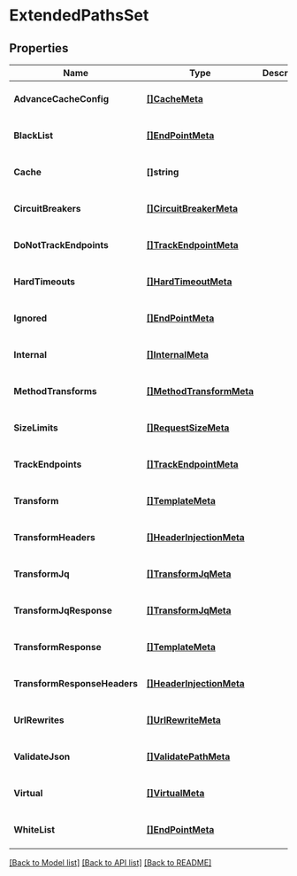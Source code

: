 # ExtendedPathsSet

## Properties
Name | Type | Description | Notes
------------ | ------------- | ------------- | -------------
**AdvanceCacheConfig** | [**[]CacheMeta**](CacheMeta.md) |  | [optional] [default to null]
**BlackList** | [**[]EndPointMeta**](EndPointMeta.md) |  | [optional] [default to null]
**Cache** | **[]string** |  | [optional] [default to null]
**CircuitBreakers** | [**[]CircuitBreakerMeta**](CircuitBreakerMeta.md) |  | [optional] [default to null]
**DoNotTrackEndpoints** | [**[]TrackEndpointMeta**](TrackEndpointMeta.md) |  | [optional] [default to null]
**HardTimeouts** | [**[]HardTimeoutMeta**](HardTimeoutMeta.md) |  | [optional] [default to null]
**Ignored** | [**[]EndPointMeta**](EndPointMeta.md) |  | [optional] [default to null]
**Internal** | [**[]InternalMeta**](InternalMeta.md) |  | [optional] [default to null]
**MethodTransforms** | [**[]MethodTransformMeta**](MethodTransformMeta.md) |  | [optional] [default to null]
**SizeLimits** | [**[]RequestSizeMeta**](RequestSizeMeta.md) |  | [optional] [default to null]
**TrackEndpoints** | [**[]TrackEndpointMeta**](TrackEndpointMeta.md) |  | [optional] [default to null]
**Transform** | [**[]TemplateMeta**](TemplateMeta.md) |  | [optional] [default to null]
**TransformHeaders** | [**[]HeaderInjectionMeta**](HeaderInjectionMeta.md) |  | [optional] [default to null]
**TransformJq** | [**[]TransformJqMeta**](TransformJQMeta.md) |  | [optional] [default to null]
**TransformJqResponse** | [**[]TransformJqMeta**](TransformJQMeta.md) |  | [optional] [default to null]
**TransformResponse** | [**[]TemplateMeta**](TemplateMeta.md) |  | [optional] [default to null]
**TransformResponseHeaders** | [**[]HeaderInjectionMeta**](HeaderInjectionMeta.md) |  | [optional] [default to null]
**UrlRewrites** | [**[]UrlRewriteMeta**](URLRewriteMeta.md) |  | [optional] [default to null]
**ValidateJson** | [**[]ValidatePathMeta**](ValidatePathMeta.md) |  | [optional] [default to null]
**Virtual** | [**[]VirtualMeta**](VirtualMeta.md) |  | [optional] [default to null]
**WhiteList** | [**[]EndPointMeta**](EndPointMeta.md) |  | [optional] [default to null]

[[Back to Model list]](../README.md#documentation-for-models) [[Back to API list]](../README.md#documentation-for-api-endpoints) [[Back to README]](../README.md)

